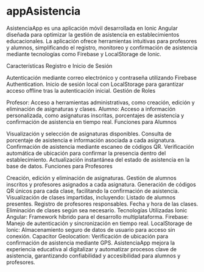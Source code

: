 # appAsistencia

AsistenciaApp es una aplicación móvil desarrollada en Ionic Angular diseñada para optimizar la gestión de asistencia en establecimientos educacionales. La aplicación ofrece herramientas intuitivas para profesores y alumnos, simplificando el registro, monitoreo y confirmación de asistencia mediante tecnologías como Firebase y LocalStorage de Ionic.

Características
Registro e Inicio de Sesión

Autenticación mediante correo electrónico y contraseña utilizando Firebase Authentication.
Inicio de sesión local con LocalStorage para garantizar acceso offline tras la autenticación inicial.
Gestión de Roles

Profesor: Acceso a herramientas administrativas, como creación, edición y eliminación de asignaturas y clases.
Alumno: Acceso a información personalizada, como asignaturas inscritas, porcentajes de asistencia y confirmación de asistencia en tiempo real.
Funciones para Alumnos

Visualización y selección de asignaturas disponibles.
Consulta de porcentaje de asistencia e información asociada a cada asignatura.
Confirmación de asistencia mediante escaneo de códigos QR.
Verificación automática de ubicación para confirmar la presencia dentro del establecimiento.
Actualización instantánea del estado de asistencia en la base de datos.
Funciones para Profesores

Creación, edición y eliminación de asignaturas.
Gestión de alumnos inscritos y profesores asignados a cada asignatura.
Generación de códigos QR únicos para cada clase, facilitando la confirmación de asistencia.
Visualización de clases impartidas, incluyendo:
Listado de alumnos presentes.
Registro de profesores responsables.
Fecha y hora de las clases.
Eliminación de clases según sea necesario.
Tecnologías Utilizadas
Ionic Angular: Framework híbrido para el desarrollo multiplataforma.
Firebase: Manejo de autenticación y sincronización en tiempo real.
LocalStorage de Ionic: Almacenamiento seguro de datos de usuario para acceso sin conexión.
Capacitor Geolocation: Verificación de ubicación para confirmación de asistencia mediante GPS.
AsistenciaApp mejora la experiencia educativa al digitalizar y automatizar procesos clave de asistencia, garantizando confiabilidad y accesibilidad para alumnos y profesores.
